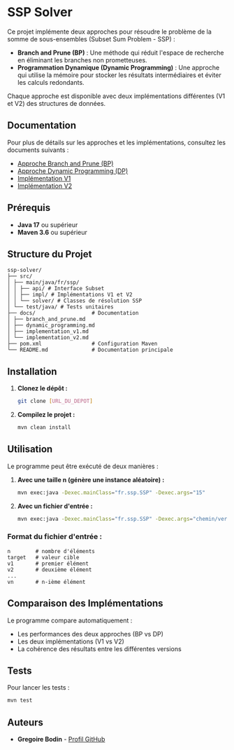 # SSP Solver

Ce projet implémente deux approches pour résoudre le problème de la somme de sous-ensembles (Subset Sum Problem - SSP) :

- **Branch and Prune (BP)** : Une méthode qui réduit l'espace de recherche en éliminant les branches non prometteuses.
- **Programmation Dynamique (Dynamic Programming)** : Une approche qui utilise la mémoire pour stocker les résultats intermédiaires et éviter les calculs redondants.

Chaque approche est disponible avec deux implémentations différentes (V1 et V2) des structures de données.

## Documentation

Pour plus de détails sur les approches et les implémentations, consultez les documents suivants :

- [Approche Branch and Prune (BP)](docs/branch_and_prune.md)
- [Approche Dynamic Programming (DP)](docs/dynamic_programming.md)
- [Implémentation V1](docs/implementation_v1.md)
- [Implémentation V2](docs/implementation_v2.md)

## Prérequis

- **Java 17** ou supérieur
- **Maven 3.6** ou supérieur

## Structure du Projet

```
ssp-solver/
├── src/
│ ├── main/java/fr/ssp/
│ │ ├── api/ # Interface Subset
│ │ ├── impl/ # Implémentations V1 et V2
│ │ └── solver/ # Classes de résolution SSP
│ └── test/java/ # Tests unitaires
├── docs/                  # Documentation
│ ├── branch_and_prune.md
│ ├── dynamic_programming.md
│ ├── implementation_v1.md
│ └── implementation_v2.md
├── pom.xml                # Configuration Maven
└── README.md              # Documentation principale
```

## Installation

1. **Clonez le dépôt :**

   ```bash
   git clone [URL_DU_DEPOT]
   ```

2. **Compilez le projet :**

   ```bash
   mvn clean install
   ```

## Utilisation

Le programme peut être exécuté de deux manières :

1. **Avec une taille n (génère une instance aléatoire) :**

   ```bash
   mvn exec:java -Dexec.mainClass="fr.ssp.SSP" -Dexec.args="15"
   ```

2. **Avec un fichier d'entrée :**

   ```bash
   mvn exec:java -Dexec.mainClass="fr.ssp.SSP" -Dexec.args="chemin/vers/fichier.txt"
   ```

### Format du fichier d'entrée :

```
n        # nombre d'éléments
target   # valeur cible
v1       # premier élément
v2       # deuxième élément
...
vn       # n-ième élément
```

## Comparaison des Implémentations

Le programme compare automatiquement :

- Les performances des deux approches (BP vs DP)
- Les deux implémentations (V1 vs V2)
- La cohérence des résultats entre les différentes versions

## Tests

Pour lancer les tests :

```bash
mvn test
```

## Auteurs

- **Gregoire Bodin** - [Profil GitHub](https://github.com/GregoireBDN)
